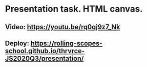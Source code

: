 # Presentation task. HTML canvas.
## Video: https://youtu.be/rq0qj9z7_Nk
## Deploy: https://rolling-scopes-school.github.io/thrvrce-JS2020Q3/presentation/

